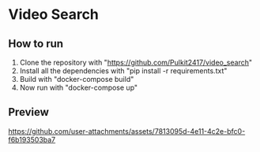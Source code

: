 # Video Search

## How to run
1. Clone the repository with "https://github.com/Pulkit2417/video_search"
2. Install all the dependencies with "pip install -r requirements.txt"
3. Build with "docker-compose build"
4. Now run with "docker-compose up"

## Preview


https://github.com/user-attachments/assets/7813095d-4e11-4c2e-bfc0-f6b193503ba7

